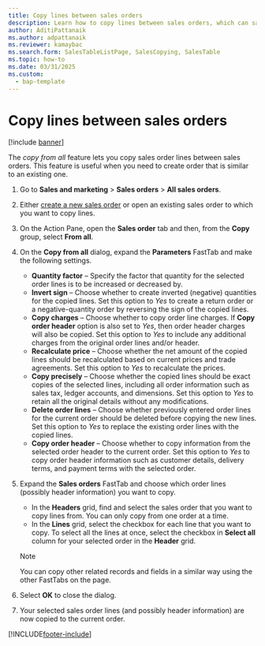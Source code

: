 ```yaml
---
title: Copy lines between sales orders
description: Learn how to copy lines between sales orders, which can save time when creating new orders that are similar to existing orders.
author: AditiPattanaik
ms.author: adpattanaik
ms.reviewer: kamaybac
ms.search.form: SalesTableListPage, SalesCopying, SalesTable
ms.topic: how-to
ms.date: 03/31/2025
ms.custom: 
  - bap-template
---
```


# Copy lines between sales orders

[!include [banner](../../includes/banner.md)]

The *copy from all* feature lets you copy sales order lines between sales orders. This feature is useful when you need to create order that is similar to an existing one.

1. Go to **Sales and marketing** \> **Sales orders** \> **All sales orders**.
1. Either [create a new sales order](create-sales-orders.md) or open an existing sales order to which you want to copy lines.
1. On the Action Pane, open the **Sales order** tab and then, from the **Copy** group, select **From all**.
1. On the **Copy from all** dialog, expand the **Parameters** FastTab and make the following settings.
    - **Quantity factor** – Specify the factor that quantity for the selected order lines is to be increased or decreased by.
    - **Invert sign** – Choose whether to create inverted (negative) quantities for the copied lines. Set this option to *Yes* to create a return order or a negative-quantity order by reversing the sign of the copied lines.
    - **Copy charges** – Choose whether to copy order line charges. If **Copy order header** option is also set to *Yes*, then order header charges will also be copied. Set this option to *Yes* to include any additional charges from the original order lines and/or header.
    - **Recalculate price** – Choose whether the net amount of the copied lines should be recalculated based on current prices and trade agreements. Set this option to *Yes* to recalculate the prices.
    - **Copy precisely** – Choose whether the copied lines should be exact copies of the selected lines, including all order information such as sales tax, ledger accounts, and dimensions. Set this option to *Yes* to retain all the original details without any modifications.
    - **Delete order lines** – Choose whether previously entered order lines for the current order should be deleted before copying the new lines. Set this option to *Yes* to replace the existing order lines with the copied lines.
    - **Copy order header** – Choose whether to copy information from the selected order header to the current order. Set this option to *Yes* to copy order header information such as customer details, delivery terms, and payment terms with the selected order.

1. Expand the **Sales orders** FastTab and choose which order lines (possibly header information) you want to copy.
    - In the **Headers** grid, find and select the sales order that you want to copy lines from. You can only copy from one order at a time.
    - In the **Lines** grid, select the checkbox for each line that you want to copy. To select all the lines at once, select the checkbox in **Select all** column for your selected order in the **Header** grid.

    > [!NOTE]
    > You can copy other related records and fields in a similar way using the other FastTabs on the page.

1. Select **OK** to close the dialog.
1. Your selected sales order lines (and possibly header information) are now copied to the current order.

[!INCLUDE[footer-include](../../../includes/footer-banner.md)]
